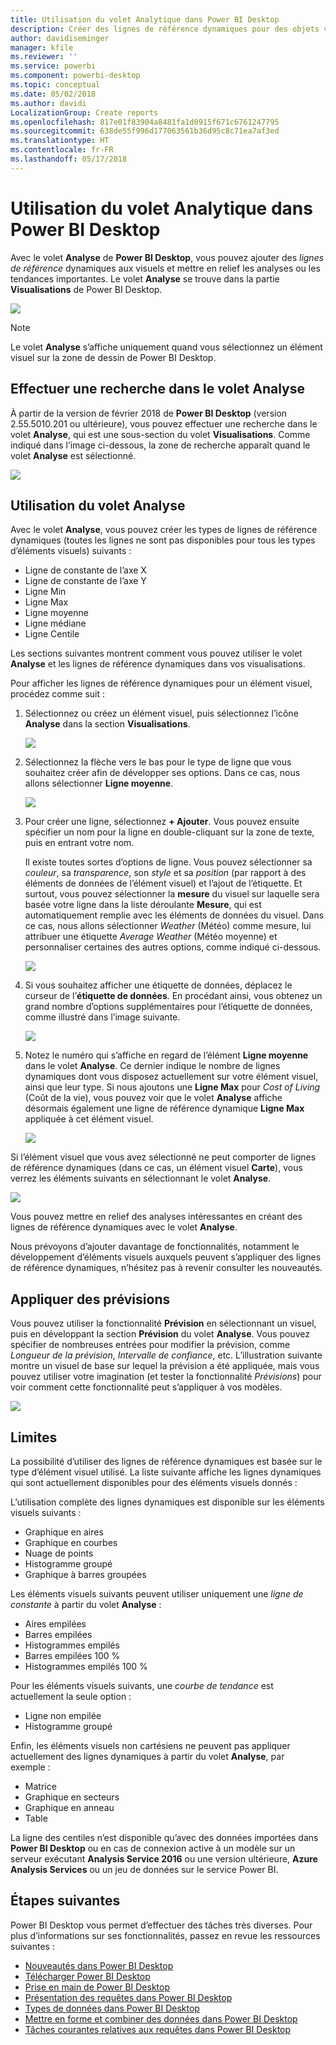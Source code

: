 ```yaml
---
title: Utilisation du volet Analytique dans Power BI Desktop
description: Créer des lignes de référence dynamiques pour des objets visuels dans Power BI Desktop
author: davidiseminger
manager: kfile
ms.reviewer: ''
ms.service: powerbi
ms.component: powerbi-desktop
ms.topic: conceptual
ms.date: 05/02/2018
ms.author: davidi
LocalizationGroup: Create reports
ms.openlocfilehash: 817e01f83904a8481fa1d0915f671c6761247795
ms.sourcegitcommit: 638de55f996d177063561b36d95c8c71ea7af3ed
ms.translationtype: HT
ms.contentlocale: fr-FR
ms.lasthandoff: 05/17/2018
---
```

# <a name="using-the-analytics-pane-in-power-bi-desktop"></a>Utilisation du volet Analytique dans Power BI Desktop
Avec le volet **Analyse** de **Power BI Desktop**, vous pouvez ajouter des *lignes de référence* dynamiques aux visuels et mettre en relief les analyses ou les tendances importantes. Le volet **Analyse** se trouve dans la partie **Visualisations** de Power BI Desktop.

![](media/desktop-analytics-pane/analytics-pane_1.png)

> [!NOTE]
> Le volet **Analyse** s’affiche uniquement quand vous sélectionnez un élément visuel sur la zone de dessin de Power BI Desktop.

## <a name="search-within-the-analytics-pane"></a>Effectuer une recherche dans le volet Analyse
À partir de la version de février 2018 de **Power BI Desktop** (version 2.55.5010.201 ou ultérieure), vous pouvez effectuer une recherche dans le volet **Analyse**, qui est une sous-section du volet **Visualisations**. Comme indiqué dans l’image ci-dessous, la zone de recherche apparaît quand le volet **Analyse** est sélectionné.

![](media/desktop-analytics-pane/analytics-pane_1b.png)

## <a name="using-the-analytics-pane"></a>Utilisation du volet Analyse
Avec le volet **Analyse**, vous pouvez créer les types de lignes de référence dynamiques (toutes les lignes ne sont pas disponibles pour tous les types d’éléments visuels) suivants :

* Ligne de constante de l’axe X
* Ligne de constante de l’axe Y
* Ligne Min
* Ligne Max
* Ligne moyenne
* Ligne médiane
* Ligne Centile

Les sections suivantes montrent comment vous pouvez utiliser le volet **Analyse** et les lignes de référence dynamiques dans vos visualisations.

Pour afficher les lignes de référence dynamiques pour un élément visuel, procédez comme suit :

1. Sélectionnez ou créez un élément visuel, puis sélectionnez l’icône **Analyse** dans la section **Visualisations**.
   
   ![](media/desktop-analytics-pane/analytics-pane_2.png)
2. Sélectionnez la flèche vers le bas pour le type de ligne que vous souhaitez créer afin de développer ses options. Dans ce cas, nous allons sélectionner **Ligne moyenne**.
   
   ![](media/desktop-analytics-pane/analytics-pane_3.png)
3. Pour créer une ligne, sélectionnez **+ Ajouter**. Vous pouvez ensuite spécifier un nom pour la ligne en double-cliquant sur la zone de texte, puis en entrant votre nom.
   
   Il existe toutes sortes d’options de ligne. Vous pouvez sélectionner sa *couleur*, sa *transparence*, son *style* et sa *position* (par rapport à des éléments de données de l’élément visuel) et l’ajout de l’étiquette. Et surtout, vous pouvez sélectionner la **mesure** du visuel sur laquelle sera basée votre ligne dans la liste déroulante **Mesure**, qui est automatiquement remplie avec les éléments de données du visuel. Dans ce cas, nous allons sélectionner *Weather* (Météo) comme mesure, lui attribuer une étiquette *Average Weather* (Météo moyenne) et personnaliser certaines des autres options, comme indiqué ci-dessous.
   
   ![](media/desktop-analytics-pane/analytics-pane_4.png)
4. Si vous souhaitez afficher une étiquette de données, déplacez le curseur de l’**étiquette de données**. En procédant ainsi, vous obtenez un grand nombre d’options supplémentaires pour l’étiquette de données, comme illustré dans l’image suivante.
   
   ![](media/desktop-analytics-pane/analytics-pane_5.png)
5. Notez le numéro qui s’affiche en regard de l’élément **Ligne moyenne** dans le volet **Analyse**. Ce dernier indique le nombre de lignes dynamiques dont vous disposez actuellement sur votre élément visuel, ainsi que leur type. Si nous ajoutons une **Ligne Max** pour *Cost of Living* (Coût de la vie), vous pouvez voir que le volet **Analyse** affiche désormais également une ligne de référence dynamique **Ligne Max** appliquée à cet élément visuel.
   
   ![](media/desktop-analytics-pane/analytics-pane_6.png)

Si l’élément visuel que vous avez sélectionné ne peut comporter de lignes de référence dynamiques (dans ce cas, un élément visuel **Carte**), vous verrez les éléments suivants en sélectionnant le volet **Analyse**.

![](media/desktop-analytics-pane/analytics-pane_7.png)

Vous pouvez mettre en relief des analyses intéressantes en créant des lignes de référence dynamiques avec le volet **Analyse**.

Nous prévoyons d’ajouter davantage de fonctionnalités, notamment le développement d’éléments visuels auxquels peuvent s’appliquer des lignes de référence dynamiques, n’hésitez pas à revenir consulter les nouveautés.

## <a name="apply-forecasting"></a>Appliquer des prévisions
Vous pouvez utiliser la fonctionnalité **Prévision** en sélectionnant un visuel, puis en développant la section **Prévision** du volet **Analyse**. Vous pouvez spécifier de nombreuses entrées pour modifier la prévision, comme *Longueur de la prévision*, *Intervalle de confiance*, etc. L’illustration suivante montre un visuel de base sur lequel la prévision a été appliquée, mais vous pouvez utiliser votre imagination (et tester la fonctionnalité *Prévisions*) pour voir comment cette fonctionnalité peut s’appliquer à vos modèles.

![](media/desktop-analytics-pane/analytics-pane_8.png)

## <a name="limitations"></a>Limites
La possibilité d’utiliser des lignes de référence dynamiques est basée sur le type d’élément visuel utilisé. La liste suivante affiche les lignes dynamiques qui sont actuellement disponibles pour des éléments visuels donnés :

L’utilisation complète des lignes dynamiques est disponible sur les éléments visuels suivants :

* Graphique en aires
* Graphique en courbes
* Nuage de points
* Histogramme groupé
* Graphique à barres groupées

Les éléments visuels suivants peuvent utiliser uniquement une *ligne de constante* à partir du volet **Analyse** :

* Aires empilées
* Barres empilées
* Histogrammes empilés
* Barres empilées 100 %
* Histogrammes empilés 100 %

Pour les éléments visuels suivants, une *courbe de tendance* est actuellement la seule option :

* Ligne non empilée
* Histogramme groupé

Enfin, les éléments visuels non cartésiens ne peuvent pas appliquer actuellement des lignes dynamiques à partir du volet **Analyse**, par exemple :

* Matrice
* Graphique en secteurs
* Graphique en anneau
* Table

La ligne des centiles n’est disponible qu’avec des données importées dans **Power BI Desktop** ou en cas de connexion active à un modèle sur un serveur exécutant **Analysis Service 2016** ou une version ultérieure, **Azure Analysis Services** ou un jeu de données sur le service Power BI. 

## <a name="next-steps"></a>Étapes suivantes
Power BI Desktop vous permet d’effectuer des tâches très diverses. Pour plus d’informations sur ses fonctionnalités, passez en revue les ressources suivantes :

* [Nouveautés dans Power BI Desktop](desktop-latest-update.md)
* [Télécharger Power BI Desktop](desktop-get-the-desktop.md)
* [Prise en main de Power BI Desktop](desktop-getting-started.md)
* [Présentation des requêtes dans Power BI Desktop](desktop-query-overview.md)
* [Types de données dans Power BI Desktop](desktop-data-types.md)
* [Mettre en forme et combiner des données dans Power BI Desktop](desktop-shape-and-combine-data.md)
* [Tâches courantes relatives aux requêtes dans Power BI Desktop](desktop-common-query-tasks.md)    

